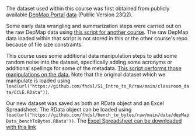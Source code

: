 The dataset used within this course was first obtained from publicly available [DepMap Portal](https://depmap.org/portal/) [data](https://depmap.org/portal/data_page/?tab=overview) (Public Version 23Q2).

Some early data wrangling and summarization steps were carried out on the raw DepMap data using [this script for another course](https://github.com/fhdsl/Intro_to_R/blob/main/classroom_data/gen_classroom_data.R). The raw DepMap data loaded within that script is not stored in this or the other course's repo because of file size constraints.

This course uses some additional data manipulation steps to add some random noise into the dataset, specifically adding some acronyms or additional spellings for some of the metadata. [This script performs those manipulations on the data.](https://github.com/fhdsl/bench_to_bytes/blob/main/data/modifyData.R) Note that the original dataset which we manipulate is loaded using `load(url("https://github.com/fhdsl/S1_Intro_to_R/raw/main/classroom_data/CCLE.RData"))`.

Our new dataset was saved as both an RData object and an Excel Spreadsheet. The RData object can be loaded using `load(url("https://github.com/fhdsl/bench_to_bytes/raw/main/data/depMapData_benchToBytes.RData"))`. The [Excel Spreadsheet can be downloaded with this link](https://github.com/fhdsl/bench_to_bytes/raw/addDataSet/data/depMapData_benchToBytes.xlsx) 
